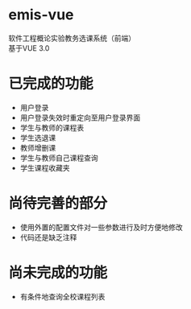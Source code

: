# emis-vue
软件工程概论实验教务选课系统（前端）<br>
基于VUE 3.0

# 已完成的功能
* 用户登录
* 用户登录失效时重定向至用户登录界面
* 学生与教师的课程表
* 学生选退课
* 教师增删课
* 学生与教师自己课程查询
* 学生课程收藏夹

# 尚待完善的部分
* 使用外置的配置文件对一些参数进行及时方便地修改
* 代码还是缺乏注释

# 尚未完成的功能
* 有条件地查询全校课程列表
